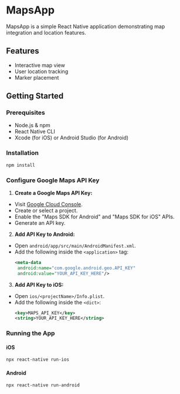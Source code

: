 # MapsApp

MapsApp is a simple React Native application demonstrating map integration and location features.

## Features

- Interactive map view
- User location tracking
- Marker placement

## Getting Started

### Prerequisites

- Node.js & npm
- React Native CLI
- Xcode (for iOS) or Android Studio (for Android)

### Installation

```bash
npm install
```

### Configure Google Maps API Key

1. **Create a Google Maps API Key:**
  - Visit [Google Cloud Console](https://console.cloud.google.com/).
  - Create or select a project.
  - Enable the "Maps SDK for Android" and "Maps SDK for iOS" APIs.
  - Generate an API key.

2. **Add API Key to Android:**
  - Open `android/app/src/main/AndroidManifest.xml`.
  - Add the following inside the `<application>` tag:
    ```xml
    <meta-data
     android:name="com.google.android.geo.API_KEY"
     android:value="YOUR_API_KEY_HERE"/>
    ```

3. **Add API Key to iOS:**
  - Open `ios/<projectName>/Info.plist`.
  - Add the following inside the `<dict>`:
    ```xml
    <key>MAPS_API_KEY</key>
    <string>YOUR_API_KEY_HERE</string>
    ```

### Running the App

#### iOS

```bash
npx react-native run-ios
```

#### Android

```bash
npx react-native run-android
```
